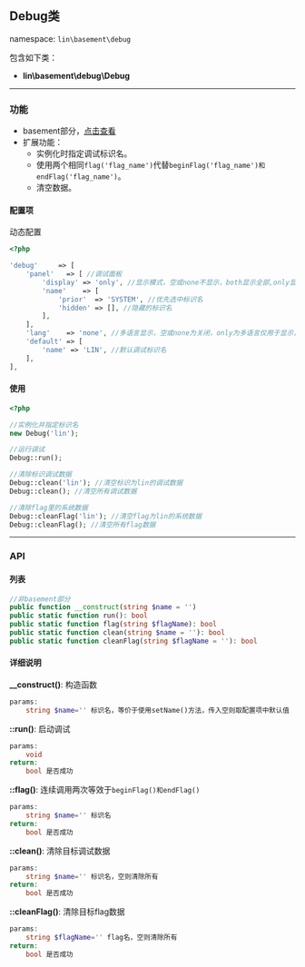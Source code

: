 Debug类
----
namespace: `lin\basement\debug`

包含如下类：

* **lin\basement\debug\Debug**

---

### 功能

* basement部分，[点击查看](../../docs_basement/Debug.md)
* 扩展功能：
    * 实例化时指定调试标识名。
    * 使用两个相同`flag('flag_name')`代替`beginFlag('flag_name')和endFlag('flag_name')`。
    * 清空数据。



#### 配置项

动态配置

~~~php
<?php

'debug'     => [
    'panel'   => [ //调试面板
        'display' => 'only', //显示模式，空或none不显示，both显示全部,only显示小图标
        'name'    => [
            'prior'  => 'SYSTEM', //优先选中标识名
            'hidden' => [], //隐藏的标识名
        ],
    ],
    'lang'    => 'none', //多语言显示，空或none为关闭，only为多语言仅用于显示，但数据依然为原文，both为数据和显示都为多语言
    'default' => [
        'name' => 'LIN', //默认调试标识名
    ],
],
~~~

#### 使用

~~~php
<?php

//实例化并指定标识名
new Debug('lin');

//运行调试
Debug::run();

//清除标识调试数据
Debug::clean('lin'); //清空标识为lin的调试数据
Debug::clean(); //清空所有调试数据

//清除flag里的系统数据
Debug::cleanFlag('lin'); //清空flag为lin的系统数据
Debug::cleanFlag(); //清空所有flag数据
~~~


---


### API

#### 列表
~~~php
//非basement部分
public function __construct(string $name = '')
public static function run(): bool
public static function flag(string $flagName): bool
public static function clean(string $name = ''): bool
public static function cleanFlag(string $flagName = ''): bool
~~~

#### 详细说明
**__construct()**: 构造函数
```php
params:
    string $name='' 标识名，等价于使用setName()方法，传入空则取配置项中默认值
```

**::run()**: 启动调试
```php
params:
    void
return:
    bool 是否成功
```

**::flag()**: 连续调用两次等效于`beginFlag()和endFlag()`
```php
params:
    string $name='' 标识名
return:
    bool 是否成功
```

**::clean()**: 清除目标调试数据
```php
params:
    string $name='' 标识名，空则清除所有
return:
    bool 是否成功
```

**::cleanFlag()**: 清除目标flag数据
```php
params:
    string $flagName='' flag名，空则清除所有
return:
    bool 是否成功
```

